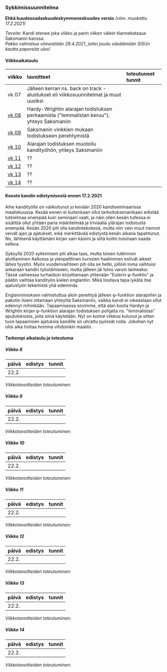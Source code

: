 ### Sykkimissuunnitelma

**Ehkä kuudessadaskuudeskymmeneskuudes versio** *(viim. muokattu 17.2.2021)*

*Tavoite*: Kandi etenee joka viikko ja parin viikon välein tilannekatsaus Saksmanin kanssa.  
*Pakko valmistua viimeistään 29.4.2021, jottei joudu väsäämään SISUn kautta papereita ulos!*

#### Viikkoaikataulu

| viikko | tavoitteet | toteutuneet tunnit |
| :------| :----------| :------|
| vk 07 | Jälleen kerran ns. back on track -alustukset eli viikkosuunnitelmat ja muut uusiksi | |
| [vk 08](#Viikko-8) | Hardy-Wrightin alarajan todistuksen perkaamista ("lemmalistan keruu"), yhteys Saksmaniin | |
| [vk 09](#Viikko-9) | Saksmanin vinkkien mukaan todistukseen perehtymistä | |
| [vk 10](#Viikko-10) | Alarajan todistuksen muotoilu kandityöhön, yhteys Saksmaniin | |
| [vk 11](#Viikko-11) | ?? | |
| [vk 12](#Viikko-12) | ?? | |
| [vk 13](#Viikko-13) | ?? | |
| [vk 14](#Viikko-14) | ?? | |

#### Kooste kandin edistymisestä ennen 17.2.2021

Aihe kandityölle on valikoitunut jo kevään 2020 kandiseminaarissa maaliskuussa. Kesää ennen ei kuitenkaan ollut tarkoituksenanikaan edistää tutkielmaa enempää kuin seminaari vaati, ja näin ollen kesän tullessa ei sisältöä ollut yhtään paria määritelmää ja triviaalia ylärajan todistusta enempää. Kesän 2020 piti olla kandintekokesä, mutta niin vain muut riennot veivät ajan ja ajatukset, eikä merkittävää edistystä kesän aikana tapahtunut. No, lähteenä käyttämäni kirjan sain käsiini ja siitä koitin toisinaan saada selkoa.

Syksyllä 2020 sykkimisen piti alkaa taas, mutta toisen tutkinnon aloittaminen Aallossa ja ylenpalttinen kurssien haaliminen estivät aikeet lähes tyystin. Myös vuodenvaihteen piti olla se hetki, jolloin loma vaihtuisi ankaraan kandin työstämiseen, mutta jälleen jäi tulos varsin laimeaksi. Tässä vaiheessa turhaiduin kirjoittamaan yhtenään "Eulerin φ-funktio" ja päätin vaihtaa kandityön kielen englantiin. Mikä loistava tapa lykätä itse ajatustyön tekemistä yhä edemmäs.

Englanninnoksen valmistuttua aloin perehtyä jälleen φ-funktion alarajoihin ja pakotin itseni ottamaan yhteyttä Saksmaniin, vaikka kandi ei oikeastaan ollut edennyt mihinkään. Tapaamisessa sovimme, että alan koota Hardyn ja Wrightin kirjan φ-funktion alarajan todistuksen pohjalta ns. "lemmalistaa" aputuloksista, joita siinä käytetään. Nyt on kolme viikkoa kulunut ja sitten tuon tapaamisen ajatuksia kandille on uhrattu pyöreät nolla. Jokohan nyt olisi aika hoitaa homma *vihdoinkin* maaliin. 

#### Tarkempi aikataulu ja toteutuma

##### Viikko 8

| päivä | edistys | tunnit |
| :-----| :-------| :------|
| 22.2. |  |  |

*Viikkotavoitteiden toteutuminen:*

##### Viikko 9

| päivä | edistys | tunnit |
| :-----| :-------| :------|
| 22.2. |  |  |

*Viikkotavoitteiden toteutuminen:*

##### Viikko 10

| päivä | edistys | tunnit |
| :-----| :-------| :------|
| 22.2. |  |  |

*Viikkotavoitteiden toteutuminen:*

##### Viikko 11

| päivä | edistys | tunnit |
| :-----| :-------| :------|
| 22.2. |  |  |

*Viikkotavoitteiden toteutuminen:*

##### Viikko 12

| päivä | edistys | tunnit |
| :-----| :-------| :------|
| 22.2. |  |  |

*Viikkotavoitteiden toteutuminen:*


##### Viikko 13

| päivä | edistys | tunnit |
| :-----| :-------| :------|
| 22.2. |  |  |

*Viikkotavoitteiden toteutuminen:*

##### Viikko 14

| päivä | edistys | tunnit |
| :-----| :-------| :------|
| 22.2. |  |  |

*Viikkotavoitteiden toteutuminen:*
